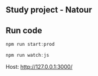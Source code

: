 ## Study project - Natour

## Run code

```javascript
npm run start:prod
```

```javascript
npm run watch:js
```

Host: http://127.0.0.1:3000/
